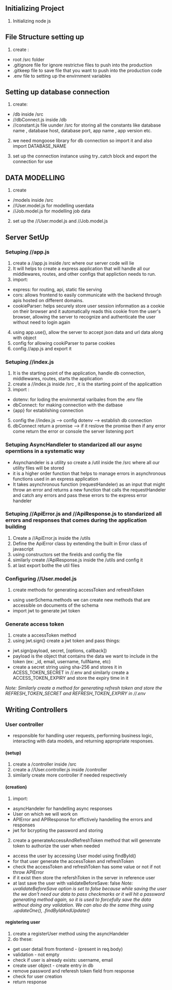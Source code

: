 ## Initializing Project
1. Initializing node js 


## File Structure setting up

1. create :
- root /src folder 
- .gitignore file for ignore restrictve files to push into the production
- .gitkeep file to save file that you want to push into the production code
- .env file to setting up the envirnment variables


## Setting up database connection
1. create: 
- /db inside /src
- //dbConnect.js inside /db
- //constant.js file uunder /src for storing all the constants like database name , database host, database port, app name , app version etc.

2. we need mongoose library for db connection so import it and also import DATABASE_NAME

3. set up the connection instance using try..catch block and export the connection for use


## DATA MODELLING
1. create 
- /models inside /src
- //User.model.js for modelling userdata
- //Job.model.js for modelling job data

2. set up the //User.model.js and //Job.model.js

## Server SetUp

### Setuping //app.js
1. create a //app.js inside /src where our server code will lie
2. It will helps to create a express application that will handle all our middlewares, routes, and other configs that appliction needs to run.
3. import:
- express: for routing, api, static file serving
- cors: allows frontend to easily communicate with the backend through apis hosted on different domains.
- cookieParser: helps securely store user session information as a cookie on their browser and it automatically reads this cookie from the user's browser, allowing the server to recognize and authenticate the user without need to login again
4. using app.use(), allow the server to accept json data and url data along with object
5. config for allowing cookiParser to parse cookies
6. config //app.js and export it

### Setuping //index.js

1. It is the starting point of the application, handle db connection, middlewares, routes, starts the application
2. create a //index.js inside /src , it is the starting point of the applicattion
3. import :
- dotenv: for loding the envinmental varibales from the .env file
- dbConnect: for making connection with the datbase
- {app} for establishing connection
5. config the //index.js --> config dotenv --> establish db connection
6. dbConnect return a promise --> if it reslove the promise then if any error come return the error or console the server listening port 

### Setuping AsyncHandleler to standarized all our async operntions in a systematic way

-  Asynchandeler is a utility so create a /util inside the /src where all our utility files will be stored
- it is a higher order function that helps to manage errors in asynchronous functions used in an express application
- It takes  asynchronous function (requestHandeler) as an input that might throw an error and returns a new function that calls the requestHandeler and catch any errors and pass these errors to the express error handeler


### Setuping //ApiError.js and //ApiResponse.js to standarized all errors and responses that comes during the application building

1. Create a //ApiError.js inside the /utils
2. Define the ApiError class by extending the built in Error class of javascript
3. using constructors set the firelds and config the file 
3. similarly create //ApiResponse.js inside the  /utils and config it 
4. at last export bothe the util files


### Configuring //User.model.js
1. create methods for generating accessToken and refreshToken
- using userSchema.methods we can create new methods that are accessible on documents of the schema 
- import jwt to  generate jwt token

### Generate access token
1. create a accessToken method
2. using jwt.sign() create a jwt token and pass things:
- jwt.sign(payload, secret, [options, callback])
- payload is the object that contains the data we want to include in the token (ex: _id, email, username, fullName, etc)
- create a secret string using sha-256 and stores it in ACESS_TOKEN_SECRET in //.env and similarly create a ACCESS_TOKEN_EXPIRY and store the expiry time in it

<i>Note: Similarly create a method for generating refresh token and store the REFRESH_TOKEN_SECRET and REFRESH_TOKEN_EXPIRY in //.env</i> 


## Writing Controllers

### User controller 
- responsible for handling user requests, performing business logic, interacting with data models, and returning appropriate responses. 

#### (setup)
1. create a /controller inside /src
2. create a //User.controller.js inside /controller
3. similarly create more controller if needed respectively

#### (creation)
1. import:
- asyncHandeler for handelling async responses
- User on which we will work on
- APIError and APIResponse for effictively handelling the errors and responses
- jwt for bcrypting the password and storing 

2. create a generateAccessAndRefreshToken method that will genenrate token to authorize the user when needed
- access the user by accessing User model using findById()
- for that user generate the accessToken and refreshToken
- check the accessToken and refreshToken has some value or not if not throw APIError
- if it exist then store the refershToken in the server in reference user
- at last save the user with validateBeforeSave: false
<i>Note: uvalidateBeforeSave option is set to false because while saving the user the we don't need our data to pass checkmarks or it will hit a password generating method again, so it is used to forcefully save the data without doing any validation. We can also do the same thing using .updateOne(), .findByIdAndUpdate()</i> 

#### registering user
1. create a registerUser method using the asyncHandeler
2. do these:
- get user detail from frontend - (present in req.body)
- validation - not empty
- check if user is already exists: username, email
- create user object  - create entry in db
- remove password and referesh token field from response 
- check for user creation
- return response



  